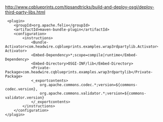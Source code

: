 
http://www.cqblueprints.com/tipsandtricks/build-and-deploy-osgi/deploy-third-party-libs.html


	 <plugin>
		<groupId>org.apache.felix</groupId>
		<artifactId>maven-bundle-plugin</artifactId>
		<configuration>
			<instructions>
				<Bundle-Activator>com.headwire.cqblueprints.examples.wrap3rdpartylib.Activator</Bundle-Activator>
				<Embed-Dependency>*;scope=compile|runtime</Embed-Dependency>
				<Embed-Directory>OSGI-INF/lib</Embed-Directory>
				<Private-Package>com.headwire.cqblueprints.examples.wrap3rdpartylib</Private-Package>
				<_exportcontents>
				    org.apache.commons.codec.*;version=${commons-codec.version},
				    org.apache.commons.validator.*;version=${commons-validator.version}
				</_exportcontents>
			</instructions>
		</configuration>
	</plugin>
